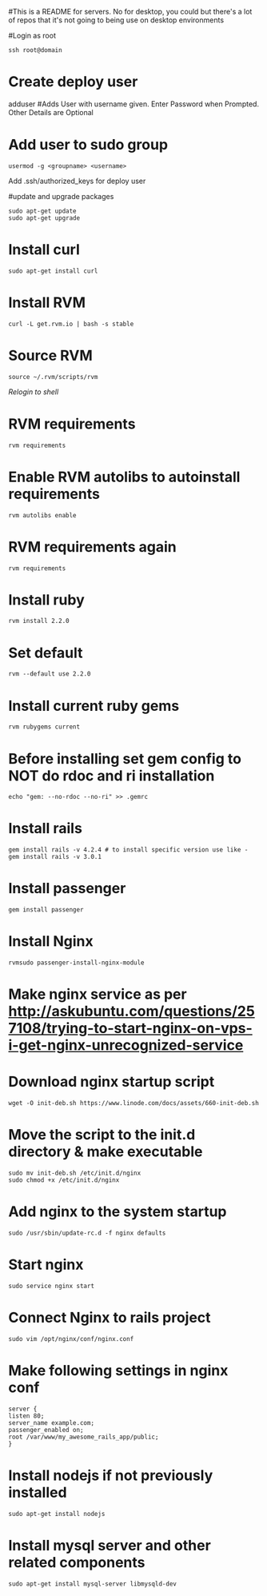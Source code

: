 #This is a README for servers. No for desktop, you could but there's a lot of repos that it's not going to being use on desktop environments

#Login as root
```
ssh root@domain
```

# Create deploy user
adduser <username> #Adds User with username given. Enter Password when Prompted. Other Details are Optional
# Add user to sudo group
```
usermod -g <groupname> <username>
```
Add .ssh/authorized_keys for deploy user

#update and upgrade packages
```
sudo apt-get update
sudo apt-get upgrade
```

# Install curl
```
sudo apt-get install curl
```

# Install RVM
```
curl -L get.rvm.io | bash -s stable
```


# Source RVM
```
source ~/.rvm/scripts/rvm
```
*Relogin to shell*

# RVM requirements
```
rvm requirements
```

# Enable RVM autolibs to autoinstall requirements
```
rvm autolibs enable
```

# RVM requirements again
```
rvm requirements
```

# Install ruby
```
rvm install 2.2.0
```

# Set default
```
rvm --default use 2.2.0
```

# Install current ruby gems
```
rvm rubygems current
```

# Before installing set gem config to NOT do rdoc and ri installation
```
echo "gem: --no-rdoc --no-ri" >> .gemrc
```

# Install rails
```
gem install rails -v 4.2.4 # to install specific version use like - gem install rails -v 3.0.1
```

# Install passenger
```
gem install passenger
```

# Install Nginx
```
rvmsudo passenger-install-nginx-module
```

# Make nginx service as per http://askubuntu.com/questions/257108/trying-to-start-nginx-on-vps-i-get-nginx-unrecognized-service
# Download nginx startup script
```
wget -O init-deb.sh https://www.linode.com/docs/assets/660-init-deb.sh
```

# Move the script to the init.d directory & make executable
```
sudo mv init-deb.sh /etc/init.d/nginx
sudo chmod +x /etc/init.d/nginx
```

# Add nginx to the system startup
```
sudo /usr/sbin/update-rc.d -f nginx defaults
```

# Start nginx
```
sudo service nginx start 
```

# Connect Nginx to rails project
```
sudo vim /opt/nginx/conf/nginx.conf
```

# Make following settings in nginx conf
```
server { 
listen 80; 
server_name example.com; 
passenger_enabled on; 
root /var/www/my_awesome_rails_app/public; 
}
```

# Install nodejs if not previously installed
```
sudo apt-get install nodejs
```

# Install mysql server and other related components
```
sudo apt-get install mysql-server libmysqld-dev
```

